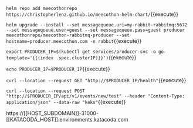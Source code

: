 `helm repo add meecothonrepo https://christopherlenz.github.io/meecothon-helm-chart/`{{execute}}

`helm upgrade --install --set messagequeue.uri=my-rabbit-rabbitmq:5672 --set messagequeue.user=guest --set messagequeue.pass=guest producer meecothonrepo/meecothon-rabbitmq-producer --set hostname=producer.meecothon.com -n rabbit`{{execute}}

`export PRODUCER_IP=$(kubectl get services/producer-svc -o go-template='{{(index .spec.clusterIP)}}')`{{execute}}

`echo PRODUCER_IP=$PRODUCER_IP`{{execute}}

`curl --location --request GET "http://$PRODUCER_IP/health"`{{execute}}

`curl --location --request POST "http://$PRODUCER_IP/api/v1/events/new/test" --header "Content-Type: application/json" --data-raw "keks"`{{execute}}

https://[[HOST_SUBDOMAIN]]-31000-[[KATACODA_HOST]].environments.katacoda.com